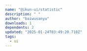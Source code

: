 ```yaml
---
name: "@ikun-ui/statistic"
description: " "
author: "baiwusanyu"
downloads: 1
dependents: 2
updated: "2025-01-24T03:49:20.718Z"
tags: 
  - ui
---
```

